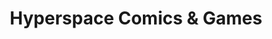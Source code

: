 ---
title: "Hyperspace Comics & Games"
url: /spruce-grove/hyperspace-comics-and-games/
shop: video games
---